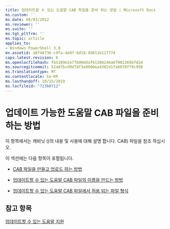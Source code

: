 ```yaml
---
title: 업데이트할 수 있는 도움말 CAB 파일을 준비 하는 방법 | Microsoft Docs
ms.custom: ''
ms.date: 09/03/2012
ms.reviewer: ''
ms.suite: ''
ms.tgt_pltfrm: ''
ms.topic: article
applies_to:
- Windows PowerShell 3.0
ms.assetid: a8f48736-c9fa-4e07-bd18-dd813e11f774
caps.latest.revision: 6
ms.openlocfilehash: fb5189e2e77b90ddaf61386246a6f001369bfda4
ms.sourcegitcommit: 52a67bcd9d7bf3e8600ea4302d1fa8970ff9c998
ms.translationtype: MT
ms.contentlocale: ko-KR
ms.lasthandoff: 10/15/2019
ms.locfileid: "72360712"
---
```

# <a name="how-to-prepare-updatable-help-cab-files"></a>업데이트 가능한 도움말 CAB 파일을 준비하는 방법

이 항목에서는 캐비닛 ()의 내용 및 사용에 대해 설명 합니다. CAB) 파일을 참조 하십시오.

이 섹션에는 다음 항목이 포함됩니다.

- [CAB 파일을 만들고 업로드 하는 방법](./how-to-create-and-upload-cab-files.md)

- [업데이트할 수 있는 도움말 CAB 파일의 이름을 만드는 방법](./how-to-name-an-updatable-help-cab-file.md)

- [업데이트할 수 있는 도움말 CAB 파일에서 허용 되는 파일 형식](./file-types-permitted-in-an-updatable-help-cab-file.md)

## <a name="see-also"></a>참고 항목

[업데이트할 수 있는 도움말 지원](./supporting-updatable-help.md)